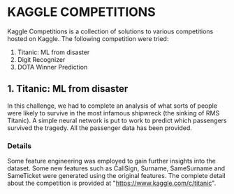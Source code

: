 # KAGGLE COMPETITIONS

Kaggle Competitions is a collection of solutions to various competitions hosted on Kaggle. The following competition were tried:

1. Titanic: ML from disaster
2. Digit Recognizer 
3. DOTA Winner Prediction 

## 1. Titanic: ML from disaster
In this challenge, we had to complete an analysis of what sorts of people were likely to survive in the most infamous shipwreck (the sinking of RMS Titanic). A simple neural network is put to work to predict which passengers survived the tragedy. All the passenger data has been provided.

### Details 
Some feature engineering was employed to gain further insights into the dataset. Some new features such as CallSign, Surname, SameSurname and SameTicket were generated using the original features. 
The complete detail about the competition is provided at "https://www.kaggle.com/c/titanic".
